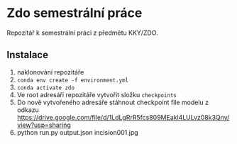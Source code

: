# Zdo semestrální práce
Repozitář k semestrální práci z předmětu KKY/ZDO. 

## Instalace
1. naklonování repozitáře
2. `conda env create -f environment.yml`
3. `conda activate zdo`
4. Ve root adresáři repozitáře vytvořit složku `checkpoints`
5. Do nově vytvořeného adresáře stáhnout checkpoint file modelu z odkazu https://drive.google.com/file/d/1LdLgRrR5fcs809MEakl4LULvz08k3Qny/view?usp=sharing 
6. python run.py output.json incision001.jpg
